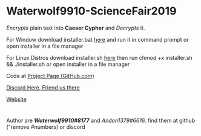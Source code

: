 # Waterwolf9910-ScienceFair2019

_Encrypts_ plain text into **Caeser Cypher** and _Decrypts_ it.

For Window download installer.bat [here](https://waterwolfies.glitch.me/CaesarCipherInstallList.html)  and run it in command prompt or open installer in a file manager

For Linux Distros download installer.sh [here](https://waterwolfies.glitch.me/CaesarCipherInstallList.html) then run chmod +x installer.sh && ./installer.sh or open installer in a file manager

Code at [Project Page (GitHub.com)](https://github.com/Waterwolf9910/Waterwolf9910-ScienceFair2019)

[Discord Here, Friend us there](https://discordapp.com)

[Website](https://waterwolfies.glitch.me/)

#
#
#
Author are **_Waterwolf9910#8177_** and _Andon1379#6616_. find them at github ("remove #numbers) or discord
